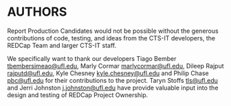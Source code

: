 # AUTHORS

Report Production Candidates would not be possible without the generous contributions of code, testing, and ideas from the CTS-IT developers, the REDCap Team and larger CTS-IT staff.

We specifically want to thank our developers Tiago Bember tbembersimeao@ufl.edu, Marly Cormar marlycormar@ufl.edu, Dileep Rajput rajputd@ufl.edu, Kyle Chesney kyle.chesney@ufl.edu and Philip Chase pbc@ufl.edu for their contributions to the project.  Taryn Stoffs tls@ufl.edu and Jerri Johnston j.johnston@ufl.edu have provide valuable input into the design and testing of REDCap Project Ownership.
